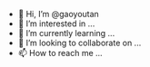 - 👋 Hi, I’m @gaoyoutan
- 👀 I’m interested in ...
- 🌱 I’m currently learning ...
- 💞️ I’m looking to collaborate on ...
- 📫 How to reach me ...

<!---
gaoyoutan/gaoyoutan is a ✨ special ✨ repository because its `README.md` (this file) appears on your GitHub profile.
You can click the Preview link to take a look at your changes.
--->
